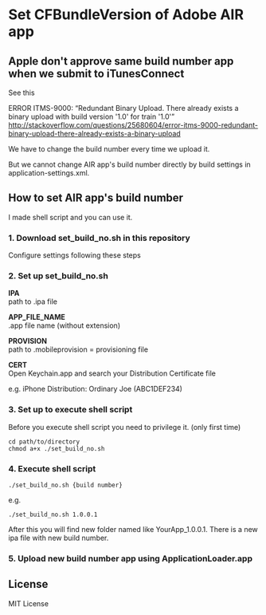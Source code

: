 # Set CFBundleVersion of Adobe AIR app

## Apple don't approve same build number app when we submit to iTunesConnect

See this

ERROR ITMS-9000: “Redundant Binary Upload. There already exists a binary upload with build version '1.0' for train '1.0'” <http://stackoverflow.com/questions/25680604/error-itms-9000-redundant-binary-upload-there-already-exists-a-binary-upload>

We have to change the build number every time we upload it.

But we cannot change AIR app's build number directly by build settings in application-settings.xml.


## How to set AIR app's build number

I made shell script and you can use it.

### 1. Download set_build_no.sh in this repository

Configure settings following these steps

### 2. Set up set_build_no.sh

**IPA**  
path to .ipa file


**APP_FILE_NAME**  
.app file name (without extension)

**PROVISION**  
path to .mobileprovision = provisioning file

**CERT**  
Open Keychain.app and search your Distribution Certificate file

e.g. iPhone Distribution: Ordinary Joe (ABC1DEF234)




### 3. Set up to execute shell script

Before you execute shell script you need to privilege it. (only first time)

```
cd path/to/directory
chmod a+x ./set_build_no.sh
```


### 4. Execute shell script

```
./set_build_no.sh {build number}
```

e.g.

```
./set_build_no.sh 1.0.0.1
```

After this you will find new folder named like YourApp_1.0.0.1. There is a new ipa file with new build number.

### 5. Upload new build number app using ApplicationLoader.app



## License
MIT License
